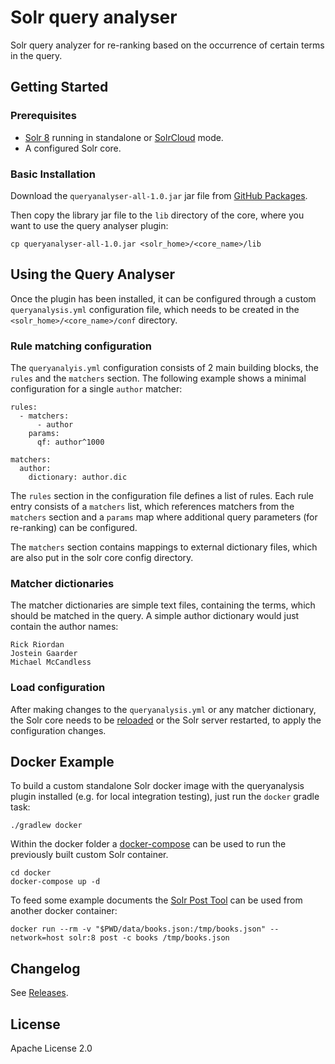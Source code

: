 # Solr query analyser
Solr query analyzer for re-ranking based on the occurrence of certain terms in the query.

## Getting Started
### Prerequisites
* [Solr 8](https://lucene.apache.org/solr/) running in standalone or [SolrCloud](https://lucene.apache.org/solr/guide/8_5/solrcloud.html) mode.
* A configured Solr core.

### Basic Installation
Download the `queryanalyser-all-1.0.jar` jar file from [GitHub Packages](https://github.com/searchgears/queryanalysis/packages/261935).

Then copy the library jar file to the `lib` directory of the core, where you want to use the query analyser plugin:
```
cp queryanalyser-all-1.0.jar <solr_home>/<core_name>/lib
```

## Using the Query Analyser
Once the plugin has been installed, it can be configured through a custom `queryanalysis.yml` configuration file,
which needs to be created in the `<solr_home>/<core_name>/conf` directory.

### Rule matching configuration
The `queryanalyis.yml` configuration consists of 2 main building blocks, the `rules` and the `matchers` section.
The following example shows a minimal configuration for a single `author` matcher:

```
rules:
  - matchers:
      - author
    params:
      qf: author^1000

matchers:
  author:
    dictionary: author.dic
```
 
The `rules` section in the configuration file defines a list of rules. Each rule entry consists of a `matchers` list, 
which references matchers from the `matchers` section and a `params` map where additional query parameters (for re-ranking) can be configured.

The `matchers` section contains mappings to external dictionary files, which are also put in the solr core config directory.    

### Matcher dictionaries

The matcher dictionaries are simple text files, containing the terms, which should be matched in the query.
A simple author dictionary would just contain the author names:

```
Rick Riordan
Jostein Gaarder
Michael McCandless
```
 
### Load configuration
 
 After making changes to the `queryanalysis.yml` or any matcher dictionary, the Solr core needs to be [reloaded](https://lucene.apache.org/solr/guide/8_5/coreadmin-api.html#coreadmin-reload)
 or the Solr server restarted, to apply the configuration changes.
  

## Docker Example
To build a custom standalone Solr docker image with the queryanalysis plugin installed (e.g. for local integration testing), just run the `docker` gradle task:
```
./gradlew docker
```

Within the docker folder a  [docker-compose](https://docs.docker.com/compose/)  can be used to run the previously built custom Solr container.
```
cd docker
docker-compose up -d
```

To feed some example documents the [Solr Post Tool](https://lucene.apache.org/solr/guide/8_5/post-tool.html) can be used from another docker container:

```
docker run --rm -v "$PWD/data/books.json:/tmp/books.json" --network=host solr:8 post -c books /tmp/books.json
```

## Changelog
See [Releases](https://github.com/searchgears/queryanalysis/releases).

## License
Apache License 2.0

